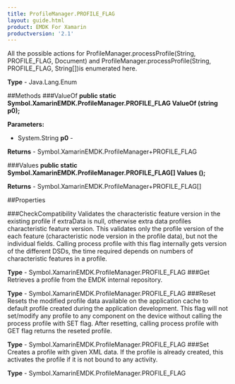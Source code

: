 ```yaml
---
title: ProfileManager.PROFILE_FLAG
layout: guide.html 
product: EMDK For Xamarin 
productversion: '2.1' 
---
```

All the possible actions for ProfileManager.processProfile(String, PROFILE_FLAG, Document) and ProfileManager.processProfile(String, PROFILE_FLAG, String[])is enumerated here.

**Type** - Java.Lang.Enum

##Methods
###ValueOf
**public static Symbol.XamarinEMDK.ProfileManager.PROFILE_FLAG ValueOf (string p0);**


        

**Parameters:** 

* System.String **p0** - 
        

**Returns** - Symbol.XamarinEMDK.ProfileManager+PROFILE_FLAG

###Values
**public static Symbol.XamarinEMDK.ProfileManager.PROFILE_FLAG[] Values ();**


        


**Returns** - Symbol.XamarinEMDK.ProfileManager+PROFILE_FLAG[]

##Properties

###CheckCompatibility
Validates the characteristic feature version in the existing profile if extraData is null, otherwise extra data profiles characteristic feature version. This validates only the profile version of the each feature (characteristic node version in the profile data), but not the individual fields. Calling process profile with this flag internally gets version of the different DSDs, the time required depends on numbers of characteristic features in a profile.

**Type** - Symbol.XamarinEMDK.ProfileManager.PROFILE_FLAG
###Get
Retrieves a profile from the EMDK internal repository.

**Type** - Symbol.XamarinEMDK.ProfileManager.PROFILE_FLAG
###Reset
Resets the modified profile data available on the application cache to default profile created during the application development. This flag will not set/modify any profile to any component on the device without calling the process profile with SET flag. After resetting, calling process profile with GET flag returns the reseted profile.

**Type** - Symbol.XamarinEMDK.ProfileManager.PROFILE_FLAG
###Set
Creates a profile with given XML data. If the profile is already created, this activates the profile if it is not bound to any activity.

**Type** - Symbol.XamarinEMDK.ProfileManager.PROFILE_FLAG


